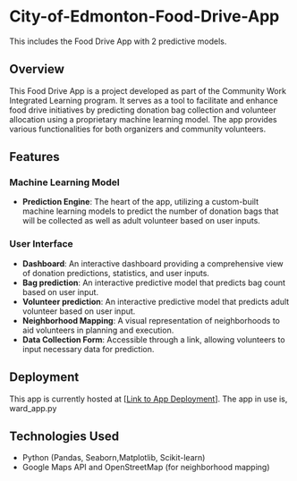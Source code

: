 # City-of-Edmonton-Food-Drive-App
This includes the Food Drive App with 2 predictive models.


## Overview
This Food Drive App is a project developed as part of the Community Work Integrated Learning program. It serves as a tool to facilitate and enhance food drive initiatives by predicting donation bag collection and volunteer allocation using a proprietary machine learning model. The app provides various functionalities for both organizers and community volunteers.

## Features

### Machine Learning Model
- **Prediction Engine**: The heart of the app, utilizing a custom-built machine learning models to predict the number of donation bags that will be collected as well as adult volunteer based on user inputs.

### User Interface
- **Dashboard**: An interactive dashboard providing a comprehensive view of donation predictions, statistics, and user inputs.
- **Bag prediction**: An interactive predictive model that predicts bag count based on user input.
- **Volunteer prediction**: An interactive predictive model that predicts adult volunteer based on user input.
- **Neighborhood Mapping**: A visual representation of neighborhoods to aid volunteers in planning and execution.
- **Data Collection Form**: Accessible through a link, allowing volunteers to input necessary data for prediction.


## Deployment
This app is currently hosted at [[Link to App Deployment](https://city-food-drive-app-ahdqf2kdsc92abcve5dg9i.streamlit.app/)].
The app in use is, ward_app.py

## Technologies Used
- Python (Pandas, Seaborn,Matplotlib, Scikit-learn)
- Google Maps API and OpenStreetMap (for neighborhood mapping)
